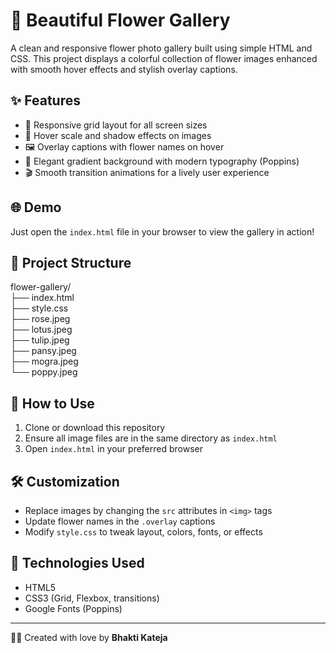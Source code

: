 # 🌸 Beautiful Flower Gallery

A clean and responsive flower photo gallery built using simple HTML and CSS. This project displays a colorful collection of flower images enhanced with smooth hover effects and stylish overlay captions.

## ✨ Features

- 💠 Responsive grid layout for all screen sizes  
- 🌼 Hover scale and shadow effects on images  
- 🖼️ Overlay captions with flower names on hover  
- 🎨 Elegant gradient background with modern typography (Poppins)  
- 🎬 Smooth transition animations for a lively user experience  

## 🌐 Demo

Just open the `index.html` file in your browser to view the gallery in action!

## 📁 Project Structure

flower-gallery/ <br>
├── index.html <br>
├── style.css <br>
├── rose.jpeg <br>
├── lotus.jpeg <br>
├── tulip.jpeg <br>
├── pansy.jpeg <br>
├── mogra.jpeg <br>
└── poppy.jpeg <br>

## 🚀 How to Use

1. Clone or download this repository  
2. Ensure all image files are in the same directory as `index.html`  
3. Open `index.html` in your preferred browser  

## 🛠️ Customization

- Replace images by changing the `src` attributes in `<img>` tags  
- Update flower names in the `.overlay` captions  
- Modify `style.css` to tweak layout, colors, fonts, or effects  

## 🔧 Technologies Used

- HTML5  
- CSS3 (Grid, Flexbox, transitions)  
- Google Fonts (Poppins)  

---

👩‍🎨 Created with love by **Bhakti Kateja**
